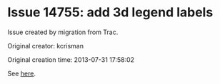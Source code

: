 # Issue 14755: add 3d legend labels

Issue created by migration from Trac.

Original creator: kcrisman

Original creation time: 2013-07-31 17:58:02

See [here](http://ask.sagemath.org/question/2847/legend_label-in-3d-plotting).

